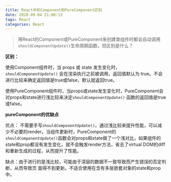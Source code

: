 ```yaml
---
title: React中的Component和PureComponent区别
date: 2020-09-04 21:00:13
tags: React
categories: React
---
```


> 用React的Component或PureComponent来创建类组件时都会自动调用`shouldComponentUpdate()`生命周期函数，但区别是什么？



**区别：**

使用Component组件时，当 props 或 state 发生变化时，`shouldComponentUpdate()` 会在渲染执行之前被调用，返回值默认为 true。不会进行比较来确定返回值是true或false，默认就返回true。

使用PureComponent组件时，当props或state发生变化时，PureComponent会对props和state进行浅比较来决定`shouldComponentUpdate()` 函数的返回值是true或false。



**pureComponent的优缺点**

优点： 不需要手写`shouldComponentUpdate()`，通过浅比较来提升性能，可以减少不必要的render。当组件更新时，PureComponent的`shouldComponentUpdate()`函数会对props和state做了一个浅对比，如果组件的state和prop都没有发生变化，就不会触发render方法，省去了virtual DOM的diff和重新生成的过程，从而提升了性能。

缺点：由于进行的是浅比较，可能由于深层的数据不一致导致而产生错误的否定判断，从而导致页 面得不到更新。不适合使用在含有多层嵌套对象的state和prop中。

